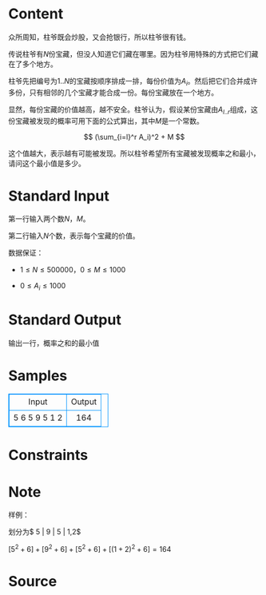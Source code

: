 
# Content

众所周知，柱爷既会炒股，又会抢银行，所以柱爷很有钱。

传说柱爷有$N$份宝藏，但没人知道它们藏在哪里。因为柱爷用特殊的方式把它们藏在了多个地方。

柱爷先把编号为$1..N$的宝藏按顺序排成一排，每份价值为$A_i$。然后把它们合并成许多份，只有相邻的几个宝藏才能合成一份。每份宝藏放在一个地方。

显然，每份宝藏的价值越高，越不安全。柱爷认为，假设某份宝藏由$A_{l..r}$组成，这份宝藏被发现的概率可用下面的公式算出，其中$M$是一个常数。

$$ (\sum_{i=l}^r A_i)^2 + M $$

这个值越大，表示越有可能被发现。所以柱爷希望所有宝藏被发现概率之和最小，请问这个最小值是多少。

# Standard Input

第一行输入两个数$N，M$。

第二行输入$N$个数，表示每个宝藏的价值。

数据保证：

* $1 \leq N \leq 500 000，0 \leq M \leq 1000$

* $0 \leq A_i \leq 1000$

# Standard Output

输出一行，概率之和的最小值

# Samples

<style>
        table,table tr th, table tr td { border:1px solid #0094ff; }
        table { width: 200px; min-height: 25px; line-height: 25px; text-align: center; border-collapse: collapse;}   
    </style>
<table>
	<tr>
		<td>Input</td>
		<td>Output</td>
	</tr>
<tr><td>5 6
5 9 5 1 2</td><td>164
</td></tr></table>


# Constraints



# Note

样例：

划分为$ 5 | 9 | 5 | 1,2$

$[5^2+6]+[9^2+6]+[5^2+6]+[(1+2)^2+6]=164$

# Source


